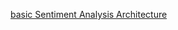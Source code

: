 
[basic Sentiment Analysis Architecture](https://slideplayer.com/slide/12541406/75/images/27/Sentiment+Analysis+Architecture.jpg)
